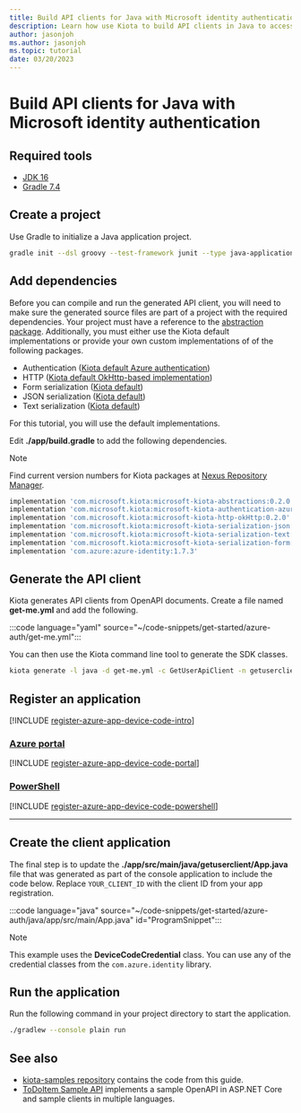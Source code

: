 ```yaml
---
title: Build API clients for Java with Microsoft identity authentication
description: Learn how use Kiota to build API clients in Java to access APIs that require Microsoft identity authentication.
author: jasonjoh
ms.author: jasonjoh
ms.topic: tutorial
date: 03/20/2023
---
```


# Build API clients for Java with Microsoft identity authentication

## Required tools

- [JDK 16](https://adoptopenjdk.net/)
- [Gradle 7.4](https://gradle.org/install/)

## Create a project

Use Gradle to initialize a Java application project.

```bash
gradle init --dsl groovy --test-framework junit --type java-application --project-name getuserclient --package getuserclient
```

## Add dependencies

Before you can compile and run the generated API client, you will need to make sure the generated source files are part of a project with the required dependencies. Your project must have a reference to the [abstraction package](https://github.com/microsoft/kiota-java). Additionally, you must either use the Kiota default implementations or provide your own custom implementations of of the following packages.

- Authentication ([Kiota default Azure authentication](https://github.com/microsoft/kiota-java))
- HTTP ([Kiota default OkHttp-based implementation](https://github.com/microsoft/kiota-java))
- Form serialization ([Kiota default](https://github.com/microsoft/kiota-java))
- JSON serialization ([Kiota default](https://github.com/microsoft/kiota-java))
- Text serialization ([Kiota default](https://github.com/microsoft/kiota-java))

For this tutorial, you will use the default implementations.

Edit **./app/build.gradle** to add the following dependencies.

> [!NOTE]
> Find current version numbers for Kiota packages at [Nexus Repository Manager](https://oss.sonatype.org/).

```groovy
implementation 'com.microsoft.kiota:microsoft-kiota-abstractions:0.2.0'
implementation 'com.microsoft.kiota:microsoft-kiota-authentication-azure:0.2.0'
implementation 'com.microsoft.kiota:microsoft-kiota-http-okHttp:0.2.0'
implementation 'com.microsoft.kiota:microsoft-kiota-serialization-json:0.2.0'
implementation 'com.microsoft.kiota:microsoft-kiota-serialization-text:0.2.0'
implementation 'com.microsoft.kiota:microsoft-kiota-serialization-form:0.2.0'
implementation 'com.azure:azure-identity:1.7.3'
```

## Generate the API client

Kiota generates API clients from OpenAPI documents. Create a file named **get-me.yml** and add the following.

:::code language="yaml" source="~/code-snippets/get-started/azure-auth/get-me.yml":::

You can then use the Kiota command line tool to generate the SDK classes.

```bash
kiota generate -l java -d get-me.yml -c GetUserApiClient -n getuserclient.apiclient -o ./app/src/main/java/getuserclient/apiclient
```

## Register an application

[!INCLUDE [register-azure-app-device-code-intro](../includes/register-azure-app-device-code-intro.md)]

<!-- markdownlint-disable MD051 -->
### [Azure portal](#tab/portal)

[!INCLUDE [register-azure-app-device-code-portal](../includes/register-azure-app-device-code-portal.md)]

### [PowerShell](#tab/powershell)

[!INCLUDE [register-azure-app-device-code-powershell](../includes/register-azure-app-device-code-powershell.md)]
<!-- markdownlint-enable MD051 -->

---

## Create the client application

The final step is to update the **./app/src/main/java/getuserclient/App.java** file that was generated as part of the console application to include the code below. Replace `YOUR_CLIENT_ID` with the client ID from your app registration.

:::code language="java" source="~/code-snippets/get-started/azure-auth/java/app/src/main/App.java" id="ProgramSnippet":::

> [!NOTE]
> This example uses the **DeviceCodeCredential** class. You can use any of the credential classes from the `com.azure.identity` library.

## Run the application

Run the following command in your project directory to start the application.

```bash
./gradlew --console plain run
```

## See also

- [kiota-samples repository](https://github.com/microsoft/kiota-samples/tree/main/get-started/azure-auth/java) contains the code from this guide.
- [ToDoItem Sample API](https://github.com/microsoft/kiota-samples/tree/main/sample-api) implements a sample OpenAPI in ASP.NET Core and sample clients in multiple languages.
